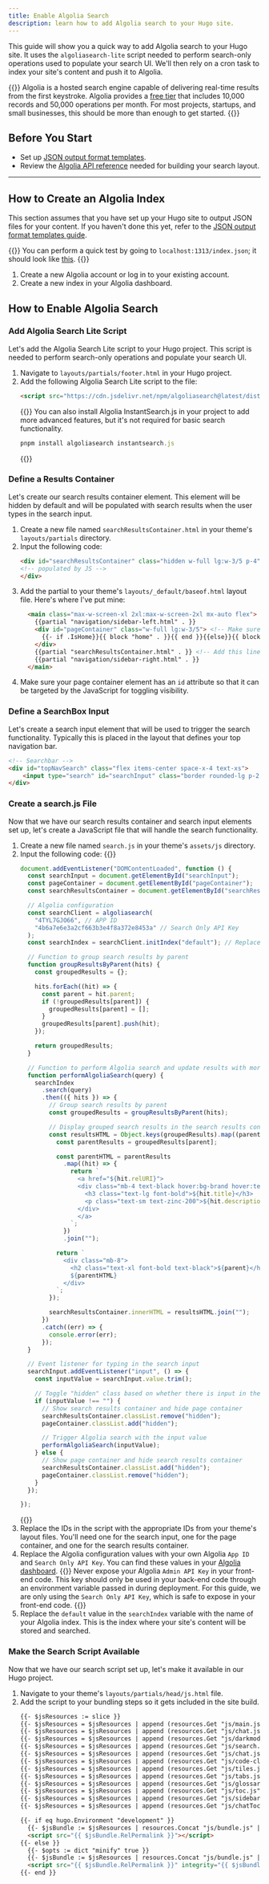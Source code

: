 ```yaml
---
title: Enable Algolia Search
description: learn how to add Algolia search to your Hugo site.
---
```


This guide will show you a quick way to add Algolia search to your Hugo site. It uses the `algoliasearch-lite` script needed to perform search-only operations used to populate your search UI. We'll then rely on a cron task to index your site's content and push it to Algolia.

{{<notice snack>}}
Algolia is a hosted search engine capable of delivering real-time results from the first keystroke. 
Algolia provides a [free tier](https://www.algolia.com/pricing) that includes 10,000 records and 50,000 operations per month. For most projects, startups, and small businesses, this should be more than enough to get started.
{{</notice>}}

## Before You Start 

- Set up [JSON output format templates](/guides/themes/output-formats/json).
- Review the [Algolia API reference](https://www.algolia.com/doc/api-reference/widgets/js/) needed for building your search layout.

--- 

## How to Create an Algolia Index

This section assumes that you have set up your Hugo site to output JSON files for your content. If you haven't done this yet, refer to the [JSON output format templates guide](/guides/themes/output-formats/json).

{{<notice tip>}}
You can perform a quick test by going to `localhost:1313/index.json`; it should look like [this](https://milodocs-theme.netlify.app/index.json).
{{</notice>}}

1. Create a new Algolia account or log in to your existing account.
2. Create a new index in your Algolia dashboard.


## How to Enable Algolia Search

### Add Algolia Search Lite Script

Let's add the Algolia Search Lite script to your Hugo project. This script is needed to perform search-only operations and populate your search UI.

1. Navigate to `layouts/partials/footer.html` in your Hugo project.
2. Add the following Algolia Search Lite script to the file:
   ```html
   <script src="https://cdn.jsdelivr.net/npm/algoliasearch@latest/dist/algoliasearch-lite.umd.js" defer></script>
   ```
   {{<notice tip>}}
   You can also install Algolia InstantSearch.js in your project to add more advanced features, but it's not required for basic search functionality.  
   ```js
   pnpm install algoliasearch instantsearch.js
   ```
   {{</notice>}}

### Define a Results Container

Let's create our search results container element. This element will be hidden by default and will be populated with search results when the user types in the search input.

1. Create a new file named `searchResultsContainer.html` in your theme's `layouts/partials` directory.
2. Input the following code:
   ```html
   <div id="searchResultsContainer" class="hidden w-full lg:w-3/5 p-4">
   <!-- populated by JS -->
   </div>
   ```
3. Add the partial to your theme's `layouts/_default/baseof.html` layout file. Here's where I've put mine:
   ```html
     <main class="max-w-screen-xl 2xl:max-w-screen-2xl mx-auto flex">
       {{partial "navigation/sidebar-left.html" . }}
       <div id="pageContainer" class="w-full lg:w-3/5"> <!-- Make sure your page container has an id for targeting -->
         {{- if .IsHome}}{{ block "home" . }}{{ end }}{{else}}{{ block "main" . }}{{ end }}{{- end}}
       </div>
       {{partial "searchResultsContainer.html" . }} <!-- Add this line -->
       {{partial "navigation/sidebar-right.html" . }}
     </main>
   ```
4. Make sure your page container element has an `id` attribute so that it can be targeted by the JavaScript for toggling visibility.

### Define a SearchBox Input

Let's create a search input element that will be used to trigger the search functionality. Typically this is placed in the layout that defines your top navigation bar.

```html
<!-- Searchbar -->
<div id="topNavSearch" class="flex items-center space-x-4 text-xs">
    <input type="search" id="searchInput" class="border rounded-lg p-2 focus:outline-none focus:ring-2 focus:ring-brand md:w-96 bg-zinc-100 text-black" placeholder="Search..." aria-label="Search" />
</div>
```

### Create a search.js File 

Now that we have our search results container and search input elements set up, let's create a JavaScript file that will handle the search functionality.

1. Create a new file named `search.js` in your theme's `assets/js` directory.
2. Input the following code:
   {{<collapse title="search.js">}}
   ```js
   document.addEventListener("DOMContentLoaded", function () {
     const searchInput = document.getElementById("searchInput");
     const pageContainer = document.getElementById("pageContainer");
     const searchResultsContainer = document.getElementById("searchResultsContainer");

     // Algolia configuration
     const searchClient = algoliasearch(
       "4TYL7GJO66", // APP ID 
       "4b6a7e6e3a2cf663b3e4f8a372e8453a" // Search Only API Key
     );
     const searchIndex = searchClient.initIndex("default"); // Replace 'default' with your Algolia index name

     // Function to group search results by parent
     function groupResultsByParent(hits) {
       const groupedResults = {};

       hits.forEach((hit) => {
         const parent = hit.parent;
         if (!groupedResults[parent]) {
           groupedResults[parent] = [];
         }
         groupedResults[parent].push(hit);
       });

       return groupedResults;
     }

     // Function to perform Algolia search and update results with more details
     function performAlgoliaSearch(query) {
       searchIndex
         .search(query)
         .then(({ hits }) => {
           // Group search results by parent
           const groupedResults = groupResultsByParent(hits);

           // Display grouped search results in the search results container
           const resultsHTML = Object.keys(groupedResults).map((parent) => {
             const parentResults = groupedResults[parent];

             const parentHTML = parentResults
               .map((hit) => {
                 return `
                   <a href="${hit.relURI}">
                   <div class="mb-4 text-black hover:bg-brand hover:text-white rounded-lg p-4 my-2 bg-zinc-100 transition duration-300 shadow-md">
                     <h3 class="text-lg font-bold">${hit.title}</h3>
                     <p class="text-sm text-zinc-200">${hit.description}</p>
                   </div>
                   </a>
                 `;
               })
               .join("");

             return `
               <div class="mb-8">
                 <h2 class="text-xl font-bold text-black">${parent}</h2>
                 ${parentHTML}
               </div>
             `;
           });

           searchResultsContainer.innerHTML = resultsHTML.join("");
         })
         .catch((err) => {
           console.error(err);
         });
     }

     // Event listener for typing in the search input
     searchInput.addEventListener("input", () => {
       const inputValue = searchInput.value.trim();

       // Toggle "hidden" class based on whether there is input in the search field
       if (inputValue !== "") {
         // Show search results container and hide page container
         searchResultsContainer.classList.remove("hidden");
         pageContainer.classList.add("hidden");

         // Trigger Algolia search with the input value
         performAlgoliaSearch(inputValue);
       } else {
         // Show page container and hide search results container
         searchResultsContainer.classList.add("hidden");
         pageContainer.classList.remove("hidden");
       }
     });

   });
   ```
   {{</collapse>}}
3. Replace the IDs in the script with the appropriate IDs from your theme's layout files. You'll need one for the search input, one for the page container, and one for the search results container.
4. Replace the Algolia configuration values with your own Algolia `App ID` and `Search Only API Key`. You can find these values in your [Algolia dashboard](https://dashboard.algolia.com/account/api-keys/). 
  {{<notice warning>}}
  Never expose your Algolia `Admin API Key` in your front-end code. This key should only be used in your back-end code through an environment variable passed in during deployment. For this guide, we are only using the `Search Only API Key`, which is safe to expose in your front-end code.
  {{</notice>}}
5. Replace the `default` value in the `searchIndex` variable with the name of your Algolia index. This is the index where your site's content will be stored and searched.

### Make the Search Script Available

Now that we have our search script set up, let's make it available in our Hugo project.

1. Navigate to your theme's `layouts/partials/head/js.html` file.
2. Add the script to your bundling steps so it gets included in the site build.
   ```html
   {{- $jsResources := slice }}
   {{- $jsResources = $jsResources | append (resources.Get "js/main.js") }}
   {{- $jsResources = $jsResources | append (resources.Get "js/chat.js") }}
   {{- $jsResources = $jsResources | append (resources.Get "js/darkmode.js") }}
   {{- $jsResources = $jsResources | append (resources.Get "js/search.js") }} <!-- here -->
   {{- $jsResources = $jsResources | append (resources.Get "js/chat.js") }}
   {{- $jsResources = $jsResources | append (resources.Get "js/code-clipboard.js") }}
   {{- $jsResources = $jsResources | append (resources.Get "js/tiles.js") }}
   {{- $jsResources = $jsResources | append (resources.Get "js/tabs.js") }}
   {{- $jsResources = $jsResources | append (resources.Get "js/glossary.js") }}
   {{- $jsResources = $jsResources | append (resources.Get "js/toc.js") }}
   {{- $jsResources = $jsResources | append (resources.Get "js/sidebar-left.js") }}
   {{- $jsResources = $jsResources | append (resources.Get "js/chatTocToggle.js") }}

   {{- if eq hugo.Environment "development" }}
     {{- $jsBundle := $jsResources | resources.Concat "js/bundle.js" | js.Build }}
     <script src="{{ $jsBundle.RelPermalink }}"></script>
   {{- else }}
     {{- $opts := dict "minify" true }}
     {{- $jsBundle := $jsResources | resources.Concat "js/bundle.js" | js.Build $opts | fingerprint }}
     <script src="{{ $jsBundle.RelPermalink }}" integrity="{{ $jsBundle.Data.Integrity }}" crossorigin="anonymous"></script>
   {{- end }}
   ```